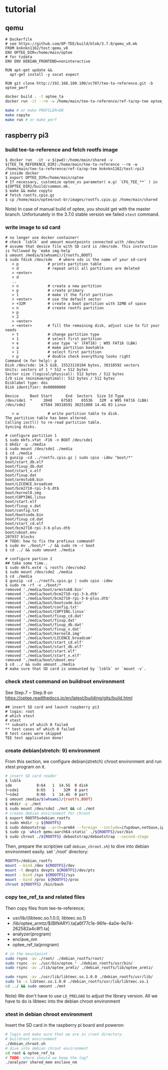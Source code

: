 # tutorial

## qemu

```
# Dockerfile
# see https://github.com/OP-TEE/build/blob/3.7.0/qemu_v8.mk
FROM knknkn1162/test:qemu_v8
ENV OPTEE_DIR=/home/main/optee
# for tzdata
ENV ENV DEBIAN_FRONTEND=noninteractive

RUN apt-get update &&
  apt-get install -y socat expect

RUN git clone http://192.168.100.100/vc707/tee-ta-reference.git -b optee_perf
```

```sh
docker build . -t optee_ta
docker run -it --rm -w /home/main/tee-ta-reference/ref-ta/op-tee optee_ta

make # or make PROFILER=ON
make copyto
make run # or make perf
```

## raspberry pi3

### build tee-ta-reference and fetch rootfs image

```
$ docker run  -it -v $(pwd):/home/main/shared -v ${TEE_TA_REFERENCE_DIR}:/home/main/tee-ta-reference --rm -w /home/main/tee-ta-reference/ref-ta/op-tee knknkn1162/test:rpi3
# inside docker
$ export OPTEE_DIR=/home/main/optee
# If necessary, customize optee_os parameter( e.g) `CFG_TEE_**` ) in ${OPTEE_DIR}/build/common.mk.
$ make && make copyto
# fetch rootfs.cpio.gz
$ cp /home/main/optee/out-br/images/rootfs.cpio.gz /home/main/shared
```

Note) In case of manual build of optee, you should get with the master branch. Unfortunately in the 3.7.0 stable version we failed `xtest` command.


### write image to sd card

```
# no longer use docker container!
# check `lsblk` and umount mountpoints connected with /dev/sde
# assume that device file with SD card is /dev/sde. This instruction is followed by `make img-help`
$ umount /media/$(whoami)/{rootfs,BOOT}
$ sudo fdisk /dev/sde   # where sdx is the name of your sd-card
   > p             # prints partition table
   > d             # repeat until all partitions are deleted
   > <enter>
   > d
   ..
   > n             # create a new partition
   > p             # create primary
   > 1             # make it the first partition
   > <enter>       # use the default sector
   > +32M          # create a boot partition with 32MB of space
   > n             # create rootfs partition
   > p
   > 2
   > <enter>
   > <enter>       # fill the remaining disk, adjust size to fit your needs
   > t             # change partition type
   > 1             # select first partition
   > e             # use type 'e' (FAT16) : W95 FAT16 (LBA)
   > a             # make partition bootable
   > 1             # select first partition
   > p             # double check everything looks right
Command (m for help): p
Disk /dev/sde: 14.5 GiB, 15523119104 bytes, 30318592 sectors
Units: sectors of 1 * 512 = 512 bytes
Sector size (logical/physical): 512 bytes / 512 bytes
I/O size (minimum/optimal): 512 bytes / 512 bytes
Disklabel type: dos
Disk identifier: 0x00000000

Device     Boot Start      End  Sectors  Size Id Type
/dev/sde1  *     2048    67583    65536   32M  e W95 FAT16 (LBA)
/dev/sde2       67584 30318591 30251008 14.4G 83 Linux

   > w             # write partition table to disk.
The partition table has been altered.
Calling ioctl() to re-read partition table.
Syncing disks.

# configure partition 1
$ sudo mkfs.vfat -F16 -n BOOT /dev/sde1
$ mkdir -p ./media
$ sudo mount /dev/sde1 ./media
$ cd ./media
$ gunzip -cd ../rootfs.cpio.gz | sudo cpio -idmv "boot/*"
boot/start_db.elf
boot/fixup_db.dat
boot/start_x.elf
boot/fixup.dat
boot/armstub8.bin
boot/LICENCE.broadcom
boot/bcm2710-rpi-3-b.dtb
boot/kernel8.img
boot/COPYING.linux
boot/start.elf
boot/fixup_x.dat
boot/config.txt
boot/bootcode.bin
boot/fixup_cd.dat
boot/start_cd.elf
boot/bcm2710-rpi-3-b-plus.dtb
boot/uboot.env
207937 blocks
# TODO: how to fix the prefious command?
$ sudo mv ./boot/* ./ && sudo rm -r boot
$ cd ../ && sudo umount ./media

# configure partion 2
## take some time..
$ sudo mkfs.ext4 -L rootfs /dev/sde2
$ sudo mount /dev/sde2 ./media
$ cd ./media
$ gunzip -cd ../rootfs.cpio.gz | sudo cpio -idmv
$ sudo rm -rf -v ./boot/*
removed './media/boot/armstub8.bin'
removed './media/boot/bcm2710-rpi-3-b.dtb'
removed './media/boot/bcm2710-rpi-3-b-plus.dtb'
removed './media/boot/bootcode.bin'
removed './media/boot/config.txt'
removed './media/boot/COPYING.linux'
removed './media/boot/fixup_cd.dat'
removed './media/boot/fixup.dat'
removed './media/boot/fixup_db.dat'
removed './media/boot/fixup_x.dat'
removed './media/boot/kernel8.img'
removed './media/boot/LICENCE.broadcom'
removed './media/boot/start_cd.elf'
removed './media/boot/start_db.elf'
removed './media/boot/start.elf'
removed './media/boot/start_x.elf'
removed './media/boot/uboot.env'
$ cd ../ && sudo umount ./media
# make sure that SD card is unmounted by `lsblk` or `mount -v`.
```

### check xtest command on buildroot environment

See Step.7 ~ Step.9 on https://optee.readthedocs.io/en/latest/building/gits/build.html

```
## insert SD card and launch raspberry pi3
# login: root
# which xtest
# xtest
** subsets of which 0 failed
** test cases of which 0 failed
0 test cases were skipped
TEE test application done!
```

### create debian(stretch: 9) environment

From this section, we configure debian(stretch) chroot environment and run xtest program on it.

```sh
# insert SD card reader
$ lsblk
sde           8:64   1  14.5G  0 disk
├─sde1        8:65   1    32M  0 part
└─sde2        8:66   1  14.4G  0 part
$ umount /media/$(whoami)/{rootfs,BOOT}
$ mkdir -p ./mnt
$ sudo mount /dev/sde2 ./mnt && cd ./mnt
# create debian environment for chroot
$ export ROOTFS=debian_rootfs
$ sudo mkdir -p ${ROOTFS}
$ sudo debootstrap --arch=arm64 --foreign --include=ifupdown,netbase,iproute,openssh-server,file,sudo,less stretch ./${ROOTFS}
$ sudo cp `which qemu-aarch64-static` ./${ROOTFS}/usr/bin
$ sudo chroot ./${ROOTFS} debootstrap/debootstrap --second-stage
```

Then, prepare the script(we call `debian_chroot.sh`) to dive into debian environment easily. set './root' directory:

```sh
ROOTFS=/debian_rootfs
mount --bind /dev ${ROOTFS}/dev
mount -t devpts devpts ${ROOTFS}/dev/pts
mount --bind /sys ${ROOTFS}/sys
mount --bind /proc ${ROOTFS}/proc
chroot ${ROOTFS} /bin/bash
```

### copy tee_ref_ta and related files

Then copy files from tee-te-reference;

+ usr/lib/{libteec.so.1.0.0, libteec.so.1}
+ /lib/optee_armtz/$(BINARY).ta[a6f77c1e-96fe-4a0e-9e74-262582a4c8f1.ta]
+ analyzer(program)
+ enclave_nm
+ optee_ref_ta(program)

```sh
# in the mountpoint
sudo rsync -av ./root/ ./debian_rootfs/root/
sudo rsync -av ./usr/bin/optee_* ./debian_rootfs/usr/bin/
sudo rsync -av ./lib/optee_armtz/ ./debian_rootfs/lib/optee_armtz/

sudo rsync -av ./usr/lib/libteec.so.1.0.0 ./debian_rootfs/usr/lib/
sudo ln -s libteec.so.1.0.0 ./debian_rootfs/usr/lib/libteec.so.1
cd ../ && sudo umount ./mnt
```

Note) We don't have to use `LD_PRELOAD` to adjust the library version. All we have to do is libteec into the debian chroot environment

### xtest in debian chroot environment

Insert the SD card in the raspberry pi board and poweron:

```sh
# login and make sure that we are in /root directory.
# buildroot environment
./debian_chroot.sh
# dive into debian chroot environment
cd root & optee_ref_ta
# TODO: where should we keep the log?
./analyzer shared_mem enclave_nm
```
